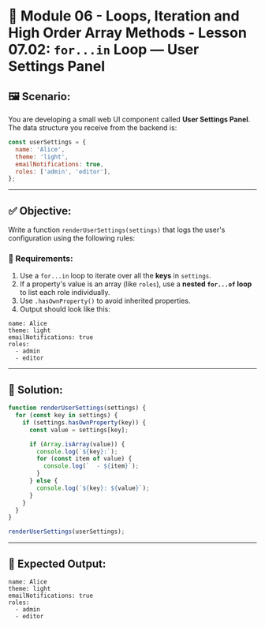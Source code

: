 # 📕 Module 06 - Loops, Iteration and High Order Array Methods - Lesson 07.02: `for...in` Loop — User Settings Panel

## 🖼️ Scenario:
You are developing a small web UI component called **User Settings Panel**. The data structure you receive from the backend is:

```javascript
const userSettings = {
  name: 'Alice',
  theme: 'light',
  emailNotifications: true,
  roles: ['admin', 'editor'],
};
```

---

## ✅ Objective:
Write a function `renderUserSettings(settings)` that logs the user's configuration using the following rules:

### 📌 Requirements:
1. Use a `for...in` loop to iterate over all the **keys** in `settings`.
2. If a property's value is an array (like `roles`), use a **nested `for...of` loop** to list each role individually.
3. Use `.hasOwnProperty()` to avoid inherited properties.
4. Output should look like this:
```
name: Alice
theme: light
emailNotifications: true
roles:
  - admin
  - editor
```

---

## 🧮 Solution:
```javascript
function renderUserSettings(settings) {
  for (const key in settings) {
    if (settings.hasOwnProperty(key)) {
      const value = settings[key];

      if (Array.isArray(value)) {
        console.log(`${key}:`);
        for (const item of value) {
          console.log(`  - ${item}`);
        }
      } else {
        console.log(`${key}: ${value}`);
      }
    }
  }
}

renderUserSettings(userSettings);
```

---

## 📝 Expected Output:
```
name: Alice
theme: light
emailNotifications: true
roles:
  - admin
  - editor
```
